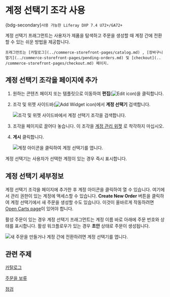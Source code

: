 # 계정 선택기 조각 사용

{bdg-secondary}`사용 가능한 Liferay DXP 7.4 U72+/GA72+`

계정 선택기 프래그먼트는 사용자가 제품을 탐색하고 주문을 생성할 때 계정 간에 전환할 수 있는 쉬운 방법을 제공합니다.

```{tip}
프래그먼트는 [카탈로그](../commerce-storefront-pages/catalog.md) , [장바구니 열기](../commerce-storefront-pages/pending-orders.md) 및 [checkout](.. /commerce-storefront-pages/checkout.md) 페이지.
```

## 계정 선택기 조각을 페이지에 추가

1. 원하는 콘텐츠 페이지 또는 템플릿으로 이동하여 **편집**(![Edit icon](../../images/icon-edit-pencil.png))을 클릭합니다.

1. 조각 및 위젯 사이드바(![Add Widget icon](../../images/icon-add-widget.png))에서 **계정 선택기** 검색합니다.

   ![조각 및 위젯 사이드바에서 계정 선택기 조각을 검색합니다.](./using-the-account-selector-fragment/images/01.png)

1. 조각을 페이지로 끌어다 놓습니다. 이 조각을 [계정 관리 위젯](https://learn.liferay.com/dxp/latest/ko/users-and-permissions/accounts/account-management-widget.html) 로 착각하지 마십시오.

1. **게시** 클릭합니다.

   ![계정 아이콘을 클릭하여 계정 선택기를 엽니다.](./using-the-account-selector-fragment/images/02.png)

계정 선택기는 사용자가 선택한 계정이 있는 경우 즉시 표시합니다.

## 계정 선택기 세부정보

계정 선택기 조각을 페이지에 추가한 후 계정 아이콘을 클릭하여 열 수 있습니다. 여기에서 관리 권한이 있는 계정에 액세스할 수 있습니다. **Create New Order** 버튼을 클릭하여 계정 선택기에서 새 주문을 생성할 수도 있습니다. 이것이 올바르게 작동하려면 [Open Carts page](../commerce-storefront-pages/pending-orders.md)이 있어야 합니다.

활성 주문이 있는 경우 계정 선택기 프래그먼트는 계정 이름 바로 아래에 주문 번호와 상태를 표시합니다. 활성 워크플로우가 있는 경우 **초안** 상태로 주문이 생성됩니다.

![새 주문을 만들거나 계정 간에 전환하려면 계정 선택기를 엽니다.](./using-the-account-selector-fragment/images/03.gif)

## 관련 주제

[카탈로그](../commerce-storefront-pages/catalog.md)

[주문을 보류](../commerce-storefront-pages/pending-orders.md)

[점검](../commerce-storefront-pages/checkout.md)
